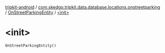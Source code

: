 [tripkit-android](../../index.md) / [com.skedgo.tripkit.data.database.locations.onstreetparking](../index.md) / [OnStreetParkingEntity](index.md) / [&lt;init&gt;](./-init-.md)

# &lt;init&gt;

`OnStreetParkingEntity()`